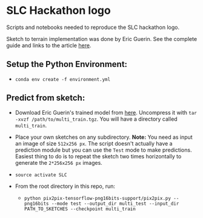 # SLC Hackathon logo
Scripts and notebooks needed to reproduce the SLC hackathon logo.

Sketch to terrain implementation was done by Eric Guerin. See the complete guide and links to the article [here](https://perso.liris.cnrs.fr/eguerin/deep-terrains-code-and-data/).

## Setup the Python Environment:

- `conda env create -f environment.yml`

## Predict from sketch:

- Download Eric Guerin's trained model from [here](https://liris.cnrs.fr/eric.guerin/download/multi_train.tgz). Uncompress it with `tar -xvzf /path/to/multi_train.tgz`. You will have a directory called `multi_train`.


- Place your own sketches on any subdirectory. **Note:** You need as input an image of size `512x256 px`. The script doesn't actually have a prediction module but you can use the `Test` mode to make predictions. Easiest thing to do is to repeat the sketch two times horizontally to generate the `2*256x256 px` images.


- `source activate SLC`


- From the root directory in this repo, run:
  - `python pix2pix-tensorflow-png16bits-support/pix2pix.py --png16bits --mode test --output_dir multi_test --input_dir PATH_TO_SKETCHES --checkpoint multi_train`
